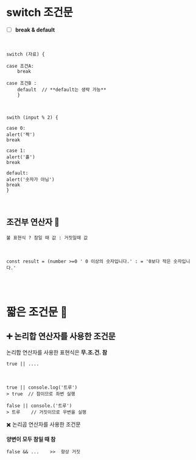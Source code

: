 # switch 조건문

- [ ] **break & default**

<br>

    switch (자료) {

    case 조건A:
        break

    case 조건B :
    	default	 // **default는 생략 가능**
    	}

<br>

    swith (input % 2) {

    case 0:
    alert('짝')
    break

    case 1:
    alert('홀')
    break

    default:
    alert('숫자가 아님')
    break
    }

<br>

## 조건부 연산자 🤔

    불 표현식 ? 참일 때 값 : 거짓일때 값

<br>

    const result = (number >=0 ' 0 이상의 숫자입니다.' : = '0보다 작은 숫자입니다.'

<br><br>

# 짧은 조건문 👀

## ➕ 논리합 연산자를 사용한 조건문

논리합 연산자를 사용한 표현식은 **무.조.건. 참**

    true || ....

<br>

    true || console.log('트루')
    > true	// 참이므로 좌변 실행

    false || console.('트루')
    > 트루	// 거짓이므로 우변을 실행

✖️ 논리곱 연산자를 사용한 조건문

**양변이 모두 참일 때 참**

    false && ... 	>>	항상 거짓
